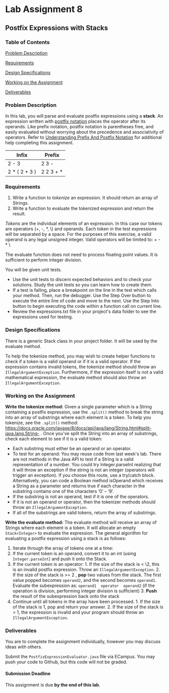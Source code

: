 # Lab Assignment 8
## Postfix Expressions with Stacks

### Table of Contents 

[Problem Description](#problem-description)

[Requirements](#requirements)

[Design Specifications](#design-specifications)

[Working on the Assignment](#working-on-the-assignment)

[Deliverables](#deliverables)

### Problem Description
In this lab, you will parse and evaluate postfix expressions using a **stack**. An expression written with [postfix notation](https://en.wikipedia.org/wiki/Reverse_Polish_notation) places the operator after its operands. Like prefix notation, postfix notation is parentheses free, and easily evaluated without worrying about the precedence and associativity of operators. Refer to [Understanding Prefix And Postfix Notation](Understanding_Prefix_And_Postfix_Notation.pdf) for additional help completing this assignment.

| Infix         | Prefix      |
| ------------- | ----------- |
| 2 - 3         | 2 3 -       |
| 2 * ( 2 + 3 ) | 2 2 3 + \*  |


### Requirements
1. Write a function to _tokenize_ an expression. It should return an array of Strings.
2. Write a function to evaluate the tokenized expression and return the result.

_Tokens_ are the individual elements of an expression. In this case our tokens are operators (+, -, \*, \\) and operands.  Each token in the test expressions will be separated by a space. For the purposes of this exercise, a valid operand is any legal unsigned integer. Valid operators will be limited to: + - \* \\

The evaluate function does not need to process floating point values. It is sufficient to perform integer division.

You will be given unit tests. 
* Use the unit tests to discern expected behaviors and to check your solutions. Study the unit tests so you can learn how to create them. 
* If a test is failing, place a breakpoint on the line in the test which calls your method. Then, run the debugger. Use the Step Over button to execute the entire line of code and move to the next. Use the Step Into button to begin executing the code within a function call on current line. 
* Review the expressions.txt file in your project's data folder to see the expressions used for testing.

### Design Specifications
There is a generic Stack class in your project folder. It will be used by the evaluate method. 

To help the tokenize method, you may wish to create helper functions to check if a token is a valid operand or if it is a valid operator. If the expression contains invalid tokens, the tokenize method should throw an ```IllegalArgumentException```. Furthermore, if the expression itself is not a valid mathematical expression, the evaluate method should also throw an ```IllegalArgumentException```.

### Working on the Assignment
**Write the tokenize method:** Given a single parameter which is a String containing a postfix expression, use the ```.split()``` method to break the string into an array of substrings where each element is a token.  To help you tokenize, see the ```.split()``` method: https://docs.oracle.com/javase/8/docs/api/java/lang/String.html#split-java.lang.String- . Once you've split the String into an array of substrings, check each element to see if it is a valid token:
  * Each substring must either be an operand or an operator.
  * To test for an operand:  You may reuse code from last week's lab.  There are not methods in the Java API to test if a String is a valid representation of a number.  You could try Integer.parseInt realizing that it will throw an exception if the string is not an integer (operators will trigger an exception).  If you choose this route, use a try/catch block. Alternatively, you can code a Boolean method isOperand which receives a String as a parameter and returns true if each character in the substring contains one of the characters ‘0’ – ‘9’.
  * If the substring is not an operand, test if it is one of the operators.
  * If it is not an operand or operator, then the tokenizer methods should throw an ```IllegalArgumentException```.
  * If all of the substrings are valid tokens, return the array of substrings.


**Write the evaluate method:** The evaluate method will receive an array of Strings where each element is a token.  It will allocate an empty ```Stack<Integer>``` to evaluate the expression.   The general algorithm for evaluating a postfix expression using a stack is as follows: 

1. Iterate through the array of tokens one at a time:
  1. If the current token is an operand, convert it to an int (using ```Integer.parseInt```)   and push it onto the Stack.
  2. If the current token is an operator:
    1. If the size of the stack is < \2, this is an invalid postfix expression.  Throw an ```IllegalArgumentException```.
    2. If the size of the stack is >= 2 ,  **pop** two values from the stack.  The first value popped becomes ```operand2```, and the second becomes ```operand1```.  Evaluate the subexpression as: ```operand1  operator  operand2``` (if the operation is division, performing integer division is sufficient)
    3. **Push** the result of the subexpression back onto the stack
  3. Continue until all tokens in the array have been processed.
    1. If the size of the stack is 1, pop and return your answer.
    2. If the size of the stack is > 1, the expression is invalid and your program should throw an ```IllegalArgumentException```.


### Deliverables
You are to complete the assignment individually, however you may discuss ideas with others.

Submit the ```PostfixExpressionEvaluator.java``` file via ECampus. You may push your code to Github, but this code will not be graded.

#### Submission Deadline
This assignment is due **by the end of this lab**.
